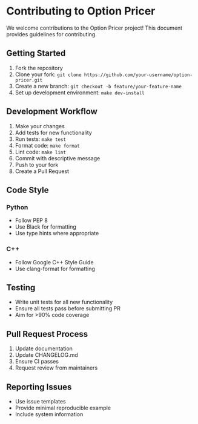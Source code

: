 # Contributing to Option Pricer

We welcome contributions to the Option Pricer project! This document provides guidelines for contributing.

## Getting Started

1. Fork the repository
2. Clone your fork: `git clone https://github.com/your-username/option-pricer.git`
3. Create a new branch: `git checkout -b feature/your-feature-name`
4. Set up development environment: `make dev-install`

## Development Workflow

1. Make your changes
2. Add tests for new functionality
3. Run tests: `make test`
4. Format code: `make format`
5. Lint code: `make lint`
6. Commit with descriptive message
7. Push to your fork
8. Create a Pull Request

## Code Style

### Python
- Follow PEP 8
- Use Black for formatting
- Use type hints where appropriate

### C++
- Follow Google C++ Style Guide
- Use clang-format for formatting

## Testing

- Write unit tests for all new functionality
- Ensure all tests pass before submitting PR
- Aim for >90% code coverage

## Pull Request Process

1. Update documentation
2. Update CHANGELOG.md
3. Ensure CI passes
4. Request review from maintainers

## Reporting Issues

- Use issue templates
- Provide minimal reproducible example
- Include system information
